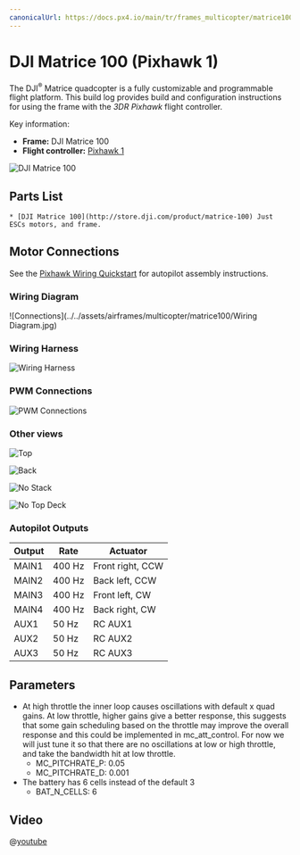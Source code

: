 ```yaml
---
canonicalUrl: https://docs.px4.io/main/tr/frames_multicopter/matrice100
---
```


# DJI Matrice 100 (Pixhawk 1)

The DJI<sup>&reg;</sup> Matrice quadcopter is a fully customizable and programmable flight platform. This build log provides build and configuration instructions for using the frame with the *3DR Pixhawk* flight controller.

Key information:

* **Frame:** DJI Matrice 100
* **Flight controller:** [Pixhawk 1](../flight_controller/pixhawk.md)

![DJI Matrice 100](../../assets/airframes/multicopter/matrice100/Matrice100.jpg)

## Parts List

    * [DJI Matrice 100](http://store.dji.com/product/matrice-100) Just ESCs motors, and frame.
    

## Motor Connections

See the [Pixhawk Wiring Quickstart](../assembly/quick_start_pixhawk.md) for autopilot assembly instructions.

### Wiring Diagram

![Connections](../../assets/airframes/multicopter/matrice100/Wiring Diagram.jpg)

### Wiring Harness

![Wiring Harness](../../assets/airframes/multicopter/matrice100/WiringHarness.jpg)

### PWM Connections

![PWM Connections](../../assets/airframes/multicopter/matrice100/PwmInput.jpg)

### Other views

![Top](../../assets/airframes/multicopter/matrice100/Top.jpg)

![Back](../../assets/airframes/multicopter/matrice100/Back.jpg)

![No Stack](../../assets/airframes/multicopter/matrice100/NoStack.jpg)

![No Top Deck](../../assets/airframes/multicopter/matrice100/NoTopDeck.jpg)

### Autopilot Outputs

<!-- 
The autopilot outputs are specified in [Airframe Reference > DJI Matrice 100](../airframes/airframe_reference.md#copter_quadrotor_x_dji_matrice_100)) (or more specifically, in the [quadrotor-x configuration section](../airframes/airframe_reference.md#quadrotor-x). 
-->

| Output | Rate   | Actuator         |
| ------ | ------ | ---------------- |
| MAIN1  | 400 Hz | Front right, CCW |
| MAIN2  | 400 Hz | Back left, CCW   |
| MAIN3  | 400 Hz | Front left, CW   |
| MAIN4  | 400 Hz | Back right, CW   |
| AUX1   | 50 Hz  | RC AUX1          |
| AUX2   | 50 Hz  | RC AUX2          |
| AUX3   | 50 Hz  | RC AUX3          |

## Parameters

* At high throttle the inner loop causes oscillations with default x quad gains. At low throttle, higher gains give a better response, this suggests that some gain scheduling based on the throttle may improve the overall response and this could be implemented in mc_att_control. For now we will just tune it so that there are no oscillations at low or high throttle, and take the bandwidth hit at low throttle. 
  * MC_PITCHRATE_P: 0.05
  * MC_PITCHRATE_D: 0.001
* The battery has 6 cells instead of the default 3 
  * BAT_N_CELLS: 6

## Video

@[youtube](https://youtu.be/3OGs0ONemGc)